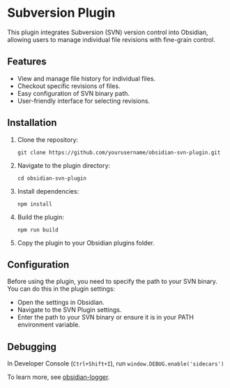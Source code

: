 # Subversion Plugin

This plugin integrates Subversion (SVN) version control into Obsidian, allowing users to manage individual file revisions with fine-grain control.

## Features

- View and manage file history for individual files.
- Checkout specific revisions of files.
- Easy configuration of SVN binary path.
- User-friendly interface for selecting revisions.

## Installation

1. Clone the repository:
   ```
   git clone https://github.com/yourusername/obsidian-svn-plugin.git
   ```

2. Navigate to the plugin directory:
   ```
   cd obsidian-svn-plugin
   ```

3. Install dependencies:
   ```
   npm install
   ```

4. Build the plugin:
   ```
   npm run build
   ```

5. Copy the plugin to your Obsidian plugins folder.

## Configuration

Before using the plugin, you need to specify the path to your SVN binary. You can do this in the plugin settings:

- Open the settings in Obsidian.
- Navigate to the SVN Plugin settings.
- Enter the path to your SVN binary or ensure it is in your PATH environment variable.

## Debugging

In Developer Console (`Ctrl+Shift+I`), run `window.DEBUG.enable('sidecars')`

To learn more, see [obsidian-logger](https://github.com/AMC-Albert/obsidian-logger).